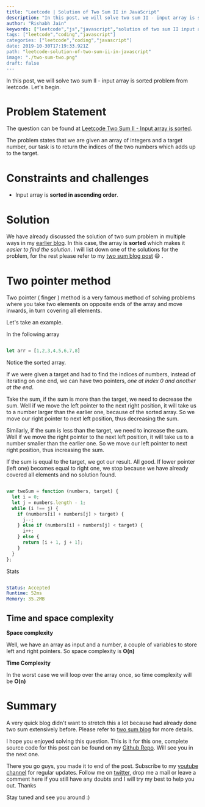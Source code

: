 ```yaml
---
title: "Leetcode | Solution of Two Sum II in JavaScript"
description: "In this post, we will solve two sum II - input array is sorted problem from leetcode. Let's begin."
author: "Rishabh Jain"
keywords: ["leetcode","js","javascript","solution of two sum II input array is sorted","rishabh","jain","rishabh jain","rishabh1403","blog","competitive","coding","programming","tech","technology", interview", "interview questions", "two sum"]
tags: ["leetcode","coding","javascript"]
categories: ["leetcode","coding","javascript"]
date: 2019-10-30T17:19:33.921Z
path: "leetcode-solution-of-two-sum-ii-in-javascript"
image: "./two-sum-two.png"
draft: false
---
```


In this post, we will solve two sum II - input array is sorted problem from leetcode. Let's begin.
<!--more-->

# Problem Statement
The question can be found at [Leetcode Two Sum II - Input array is sorted](https://leetcode.com/problems/two-sum-ii-input-array-is-sorted/).

The problem states that we are given an array of integers and a target number, our task is to return the indices of the two numbers which adds up to the target.

# Constraints and challenges

* Input array is **sorted in ascending order**.

# Solution
 We have already discussed the solution of two sum problem in multiple ways in my [earlier blog](https://rishabh1403.com/leetcode-solution-of-two-sum-in-javascript). In this case, the array is **sorted** which makes it *easier to find the solution*. I will list down one of the solutions for the problem, for the rest please refer to my [two sum blog post](https://rishabh1403.com/leetcode-solution-of-two-sum-in-javascript) :smile: .

# Two pointer method

Two pointer ( finger ) method is a very famous method of solving problems where you take two elements on opposite ends of the array and move inwards, in turn covering all elements.

Let's take an example.

In the following array

```js

let arr = [1,2,3,4,5,6,7,8]

```

Notice the sorted array.

If we were given a target and had to find the indices of numbers, instead of iterating on one end, we can have two pointers, *one at index 0 and another at the end*. 

Take the sum, if the sum is more than the target, we need to decrease the sum. Well if we move the left pointer to the next right position, it will take us to a number larger than the earlier one, because of the sorted array. So we move our right pointer to next left position, thus decreasing the sum. 

Similarly, if the sum is less than the target, we need to increase the sum. Well if we move the right pointer to the next left position, it will take us to a number smaller than the earlier one. So we move our left pointer to next right position, thus increasing the sum.

If the sum is equal to the target, we got our result. All good. If lower pointer (left one) becomes equal to right one, we stop because we have already covered all elements and no solution found. 

```js

var twoSum = function (numbers, target) {
  let i = 0;
  let j = numbers.length - 1;
  while (i !== j) {
    if (numbers[i] + numbers[j] > target) {
      j--;
    } else if (numbers[i] + numbers[j] < target) {
      i++;
    } else {
      return [i + 1, j + 1];
    }
  }
};


```

Stats

```yaml

Status: Accepted
Runtime: 52ms
Memory: 35.2MB

```


## Time and space complexity

**Space complexity** 

Well, we have an array as input and a number, a couple of variables to store left and right pointers. So space complexity is **O(n)**

**Time Complexity**

In the worst case we will loop over the array once, so time complexity will be **O(n)**

# Summary

A very quick blog didn't want to stretch this a lot because had already done two sum extensively before. Please refer to [two sum blog](https://rishabh1403.com/leetcode-solution-of-two-sum-in-javascript) for more details. 

I hope you enjoyed solving this question. This is it for this one, complete source code for this post can be found on my [Github Repo](https://github.com/rishabh1403/leetcode-javascript-solutions). Will see you in the next one.

There you go guys, you made it to end of the post.  Subscribe to my [youtube channel](https://www.youtube.com/channel/UC4syrEYE9_fzeVBajZIyHlA) for regular updates. Follow me on [twitter](https://www.twitter.com/rishabhjain1403), drop me a mail or leave a comment here if you still have any doubts and I will try my best to help you out. Thanks

Stay tuned and see you around :)
